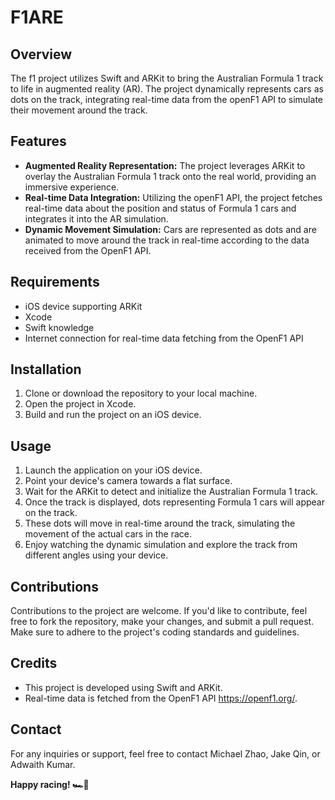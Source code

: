 # F1ARE

## Overview
The f1 project utilizes Swift and ARKit to bring the Australian Formula 1 track to life in augmented reality (AR). The project dynamically represents cars as dots on the track, integrating real-time data from the openF1 API to simulate their movement around the track.

## Features
- **Augmented Reality Representation:** The project leverages ARKit to overlay the Australian Formula 1 track onto the real world, providing an immersive experience.
- **Real-time Data Integration:** Utilizing the openF1 API, the project fetches real-time data about the position and status of Formula 1 cars and integrates it into the AR simulation.
- **Dynamic Movement Simulation:** Cars are represented as dots and are animated to move around the track in real-time according to the data received from the OpenF1 API.

## Requirements
- iOS device supporting ARKit
- Xcode
- Swift knowledge
- Internet connection for real-time data fetching from the OpenF1 API

## Installation
1. Clone or download the repository to your local machine.
2. Open the project in Xcode.
3. Build and run the project on an iOS device.

## Usage
1. Launch the application on your iOS device.
2. Point your device's camera towards a flat surface.
3. Wait for the ARKit to detect and initialize the Australian Formula 1 track.
4. Once the track is displayed, dots representing Formula 1 cars will appear on the track.
5. These dots will move in real-time around the track, simulating the movement of the actual cars in the race.
6. Enjoy watching the dynamic simulation and explore the track from different angles using your device.

## Contributions
Contributions to the project are welcome. If you'd like to contribute, feel free to fork the repository, make your changes, and submit a pull request. Make sure to adhere to the project's coding standards and guidelines.

## Credits
- This project is developed using Swift and ARKit.
- Real-time data is fetched from the OpenF1 API https://openf1.org/.


## Contact
For any inquiries or support, feel free to contact Michael Zhao, Jake Qin, or Adwaith Kumar.

**Happy racing! 🏎️🏁**
